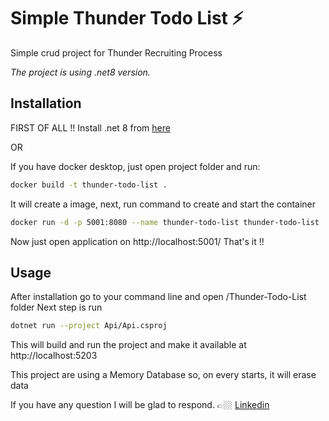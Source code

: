 # Simple Thunder Todo List ⚡️

Simple crud project for Thunder Recruiting Process

_The project is using .net8 version._

## Installation

FIRST OF ALL !! Install .net 8 from [here](https://dotnet.microsoft.com/pt-br/download/dotnet/8.0)

OR

If you have docker desktop, just open project folder and run:

```bash
docker build -t thunder-todo-list .
```

It will create a image, next, run command to create and start the container

```bash
docker run -d -p 5001:8080 --name thunder-todo-list thunder-todo-list
```

Now just open application on http://localhost:5001/
That's it !!

## Usage

After installation go to your command line and open /Thunder-Todo-List folder
Next step is run

```bash
dotnet run --project Api/Api.csproj
```

This will build and run the project and make it available at http://localhost:5203

This project are using a Memory Database so, on every starts, it will erase data

If you have any question I will be glad to respond. 👉🏼 [Linkedin](www.linkedin.com/in/paulod1as)
